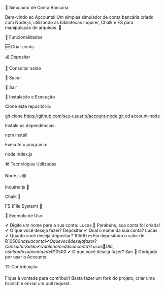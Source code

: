 🏦 Simulador de Conta Bancária

Bem-vindo ao Accounts! Um simples simulador de conta bancária criado com Node.js, utilizando as bibliotecas Inquirer, Chalk e FS para manipulação de arquivos. 🚀

📌 Funcionalidades

🆕 Criar conta

💰 Depositar

📄 Consultar saldo

💸 Sacar

🚪 Sair

🚀 Instalação e Execução

Clone este repositório:

git clone https://github.com/seu-usuario/account-node.git
cd account-node

Instale as dependências:

npm install

Execute o programa:

node index.js

🛠 Tecnologias Utilizadas

Node.js 🟢

Inquirer.js 📝

Chalk 🎨

FS (File System) 📂

📸 Exemplo de Uso

✔ Digite um nome para a sua conta: Lucas
🎉 Parabéns, sua conta foi criada!
✔ O que você deseja fazer? Depositar
✔ Qual o nome da sua conta? Lucas
✔ Quanto você deseja depositar? 10500
💵 Foi depositado o valor de R$10500 na sua conta!
✔ O que você deseja fazer? Consultar Saldo
✔ Qual o nome da sua conta? Lucas
📢 Olá, o saldo da sua conta é de R$10500
✔ O que você deseja fazer? Sair
🙏 Obrigado por usar o Accounts!

🏗️ Contribuição

Fique à vontade para contribuir! Basta fazer um fork do projeto, criar uma branch e enviar um pull request. 

